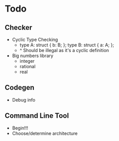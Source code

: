 # Todo

## Checker
* Cyclic Type Checking
	- type A: struct { b: B; }; type B: struct { a: A; };
	- ^ Should be illegal as it's a cyclic definition
* Big numbers library
	- integer
	- rational
	- real

## Codegen
* Debug info

## Command Line Tool
* Begin!!!
* Choose/determine architecture

